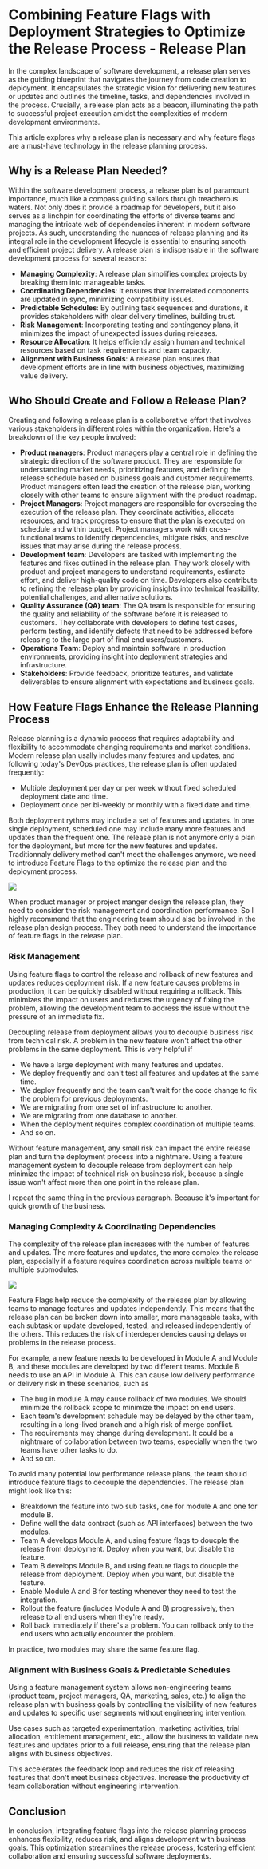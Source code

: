 # Combining Feature Flags with Deployment Strategies to Optimize the Release Process - Release Plan


In the complex landscape of software development, a release plan serves as the guiding blueprint that navigates the journey from code creation to deployment. It encapsulates the strategic vision for delivering new features or updates and outlines the timeline, tasks, and dependencies involved in the process. Crucially, a release plan acts as a beacon, illuminating the path to successful project execution amidst the complexities of modern development environments.

This article explores why a release plan is necessary and why feature flags are a must-have technology in the release planning process.

## Why is a Release Plan Needed?

Within the software development process, a release plan is of paramount importance, much like a compass guiding sailors through treacherous waters. Not only does it provide a roadmap for developers, but it also serves as a linchpin for coordinating the efforts of diverse teams and managing the intricate web of dependencies inherent in modern software projects. As such, understanding the nuances of release planning and its integral role in the development lifecycle is essential to ensuring smooth and efficient project delivery. A release plan is indispensable in the software development process for several reasons:

- **Managing Complexity**: A release plan simplifies complex projects by breaking them into manageable tasks.
- **Coordinating Dependencies**: It ensures that interrelated components are updated in sync, minimizing compatibility issues.
- **Predictable Schedules**: By outlining task sequences and durations, it provides stakeholders with clear delivery timelines, building trust.
- **Risk Management**: Incorporating testing and contingency plans, it minimizes the impact of unexpected issues during releases.
- **Resource Allocation**: It helps efficiently assign human and technical resources based on task requirements and team capacity.
- **Alignment with Business Goals**: A release plan ensures that development efforts are in line with business objectives, maximizing value delivery.

## Who Should Create and Follow a Release Plan?

Creating and following a release plan is a collaborative effort that involves various stakeholders in different roles within the organization. Here's a breakdown of the key people involved:

- **Product managers**: Product managers play a central role in defining the strategic direction of the software product. They are responsible for understanding market needs, prioritizing features, and defining the release schedule based on business goals and customer requirements. Product managers often lead the creation of the release plan, working closely with other teams to ensure alignment with the product roadmap.
- **Project Managers**: Project managers are responsible for overseeing the execution of the release plan. They coordinate activities, allocate resources, and track progress to ensure that the plan is executed on schedule and within budget. Project managers work with cross-functional teams to identify dependencies, mitigate risks, and resolve issues that may arise during the release process.
- **Development team**: Developers are tasked with implementing the features and fixes outlined in the release plan. They work closely with product and project managers to understand requirements, estimate effort, and deliver high-quality code on time. Developers also contribute to refining the release plan by providing insights into technical feasibility, potential challenges, and alternative solutions.
- **Quality Assurance (QA) team**: The QA team is responsible for ensuring the quality and reliability of the software before it is released to customers. They collaborate with developers to define test cases, perform testing, and identify defects that need to be addressed before releasing to the large part of final end users/customers.
- **Operations Team**: Deploy and maintain software in production environments, providing insight into deployment strategies and infrastructure.
- **Stakeholders**: Provide feedback, prioritize features, and validate deliverables to ensure alignment with expectations and business goals.

## How Feature Flags Enhance the Release Planning Process

Release planning is a dynamic process that requires adaptability and flexibility to accommodate changing requirements and market conditions. Modern release plan usally includes many features and updates, and following today's DevOps practices, the release plan is often updated frequently:

- Multiple deployment per day or per week without fixed scheduled deployment date and time. 
- Deployment once per bi-weekly or monthly with a fixed date and time. 

Both deployment rythms may include a set of features and updates. In one single deployment, scheduled one may include many more features and updates than the frequent one. The release plan is not anymore only a plan for the deployment, but more for the new features and updates. Traditionnaly delivery method can't meet the challenges anymore, we need to introduce Feature Flags to the optimize the release plan and the deployment process.

![](../optimize-release-process/assets/create-release-plan/set-of-new-feature-n-update.png)

When product manager or project manger design the release plan, they need to consider the risk management and coordination performance. So I highly recommend that the engineering team should also be involved in the release plan design process. They both need to understand the importance of feature flags in the release plan.

### Risk Management

Using feature flags to control the release and rollback of new features and updates reduces deployment risk. If a new feature causes problems in production, it can be quickly disabled without requiring a rollback. This minimizes the impact on users and reduces the urgency of fixing the problem, allowing the development team to address the issue without the pressure of an immediate fix.

Decoupling release from deployment allows you to decouple business risk from technical risk. A problem in the new feature won't affect the other problems in the same deployment. This is very helpful if

- We have a large deployment with many features and updates.
- We deploy frequently and can't test all features and updates at the same time.
- We deploy frequently and the team can't wait for the code change to fix the problem for previous deployments.
- We are migrating from one set of infrastructure to another.
- We are migrating from one database to another.
- When the deployment requires complex coordination of multiple teams.
- And so on.

Without feature management, any small risk can impact the entire release plan and turn the deployment process into a nightmare. Using a feature management system to decouple release from deployment can help minimize the impact of technical risk on business risk, because a single issue won't affect more than one point in the release plan.

I repeat the same thing in the previous paragraph. Because it's important for quick growth of the business.

### Managing Complexity & Coordinating Dependencies

The complexity of the release plan increases with the number of features and updates. The more features and updates, the more complex the release plan, especially if a feature requires coordination across multiple teams or multiple submodules. 

![](../optimize-release-process/assets/create-release-plan/complexity-management.png)

Feature Flags help reduce the complexity of the release plan by allowing teams to manage features and updates independently. This means that the release plan can be broken down into smaller, more manageable tasks, with each subtask or update developed, tested, and released independently of the others. This reduces the risk of interdependencies causing delays or problems in the release process.

For example, a new feature needs to be developed in Module A and Module B, and these modules are developed by two different teams. Module B needs to use an API in Module A. This can cause low delivery performance or delivery risk in these scenarios, such as

- The bug in module A may cause rollback of two modules. We should minimize the rollback scope to minimize the impact on end users.
- Each team's development schedule may be delayed by the other team, resulting in a long-lived branch and a high risk of merge conflict.
- The requirements may change during development. It could be a nightmare of collaboration between two teams, especially when the two teams have other tasks to do.
- And so on.


To avoid many potential low performance release plans, the team should introduce feature flags to decouple the dependencies. The release plan might look like this:

- Breakdown the feature into two sub tasks, one for module A and one for module B.
- Define well the data contract (such as API interfaces) between the two modules.
- Team A develops Module A, and using feature flags to doucple the release from deployment. Deploy when you want, but disable the feature.
- Team B develops Module B, and using feature flags to doucple the release from deployment. Deploy when you want, but disable the feature.
- Enable Module A and B for testing whenever they need to test the integration.
- Rollout the feature (includes Module A and B) progressively, then release to all end users when they're ready.
- Roll back immediately if there's a problem. You can rollback only to the end users who actually encounter the problem.

In practice, two modules may share the same feature flag. 

### Alignment with Business Goals & Predictable Schedules

Using a feature management system allows non-engineering teams (product team, project managers, QA, marketing, sales, etc.) to align the release plan with business goals by controlling the visibility of new features and updates to specific user segments without engineering intervention.

Use cases such as targeted experimentation, marketing activities, trial allocation, entitlement management, etc., allow the business to validate new features and updates prior to a full release, ensuring that the release plan aligns with business objectives.

This accelerates the feedback loop and reduces the risk of releasing features that don't meet business objectives. Increase the productivity of team collaboration without engineering intervention.

## Conclusion

In conclusion, integrating feature flags into the release planning process enhances flexibility, reduces risk, and aligns development with business goals. This optimization streamlines the release process, fostering efficient collaboration and ensuring successful software deployments.